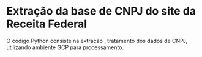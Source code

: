 #  Extração da base de CNPJ do site da Receita Federal

O código Python consiste na extração , tratamento  dos dados de CNPJ, utilizando ambiente GCP para processamento.
